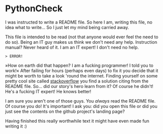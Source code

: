 PythonCheck
===========

I was instructed to write a README file. So here I am, writing this file, no idea what to write… So I just let my mind being carried away.

This file is intended to be read (not that anyone would ever feel the need to do so). Being an IT guy makes us think we don't need any help. Instruction manual? Never heard of it. I am an IT expert! I don't need no help.

`> ERROR!`

»How on earth did that happen? I am a fucking programmer! I told you to work!« After failing for hours (perhaps even days) to fix it you decide that it might be worth to take a look 'round the internet. Finding yourself on some pretty cool site called [stackoverflow](http://stackoverflow.com) you find a solution citing from the README file. So… did our story's hero learn from it? Of course he didn't! He's a fucking IT expert! He knows better!

I am sure you aren't one of those guys. You _always_ read the README file. Of course you do! It's important! I ask you: did you open this file or did you just see the contents on the github project's landing page?

Having finished this really worthwhile text it might have even made fun writing it :)
